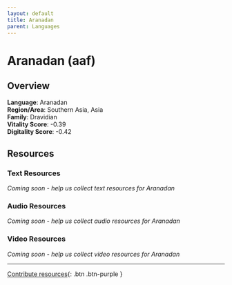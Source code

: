 ```yaml
---
layout: default
title: Aranadan
parent: Languages
---
```


# Aranadan (aaf)

## Overview

**Language**: Aranadan  
**Region/Area**: Southern Asia, Asia  
**Family**: Dravidian  
**Vitality Score**: -0.39  
**Digitality Score**: -0.42  

## Resources

### Text Resources
*Coming soon - help us collect text resources for Aranadan*

### Audio Resources
*Coming soon - help us collect audio resources for Aranadan*

### Video Resources
*Coming soon - help us collect video resources for Aranadan*

---

[Contribute resources](https://fairtrain.github.io/){: .btn .btn-purple }
